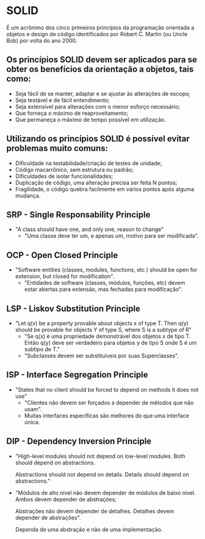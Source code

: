 # SOLID

É um acrônimo dos cinco primeiros princípios da programação orientada a objetos e design de código identificados por Robert C. Martin (ou Uncle Bob) por volta do ano 2000.

## Os princípios SOLID devem ser aplicados para se obter os benefícios da orientação a objetos, tais como:

- Seja fácil de se manter, adaptar e se ajustar às alterações de escopo;
- Seja testável e de fácil entendimento;
- Seja extensível para alterações com o menor esforço necessário;
- Que forneça o máximo de reaproveitamento;
- Que permaneça o máximo de tempo possível em utilização.

## Utilizando os princípios SOLID é possível evitar problemas muito comuns:

- Dificuldade na testabilidade/criação de testes de unidade;
- Código macarrônico, sem estrutura ou padrão;
- Dificuldades de isolar funcionalidades;
- Duplicação de código, uma alteração precisa ser feita N pontos;
- Fragilidade, o código quebra facilmente em vários pontos após alguma mudança.

## SRP - Single Responsability Principle
- "A class should have one, and only one, reason to change"
    - "Uma classe deve ter um, e apenas um, motivo para ser modificada".

## OCP - Open Closed Principle

- "Software entities (classes, modules, functions, etc.) should be open for extension, but closed for modification".
    - "Entidades de software (classes, módulos, funções, etc) devem estar abertas para extensão, mas fechadas para modificação".

## LSP - Liskov Substitution Principle

- "Let q(x) be a property provable about objects x of type T. Then q(y) should be provable for objects Y of type S, where S is a subtype of R"
    - "Se q(x) é uma propriedade demonstrável dos objetos x de tipo T. Então q(y) deve ser verdadeiro para objetos y de tipo S onde S é um subtipo de T."
    - "Subclasses devem ser substituíveis por suas Superclasses".

## ISP - Interface Segregation Principle

- "States that no client should be forced to depend on methods it does not use"
    - "Clientes não devem ser forçados a depender de métodos que não usam".
    - Muitas interfaces específicas são melhores do que uma interface única.
    

## DIP - Dependency Inversion Principle

- "High-level modules should not depend on low-level modules. Both should depend on abstractions.
    
    Abstractions should not depend on details. Details should depend on abstractions."
    
- "Módulos de alto nível não devem depender de módulos de baixo nível. Ambos devem depender de abstrações;
    
    Abstrações não devem depender de detalhes. Detalhes devem depender de abstrações".
    
    Dependa de uma abstração e não de uma implementação.